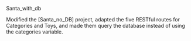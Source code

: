 Santa_with_db


Modified the [Santa_no_DB] project, adapted the five RESTful routes for Categories and Toys, and made them query the database instead of using the categories variable.

